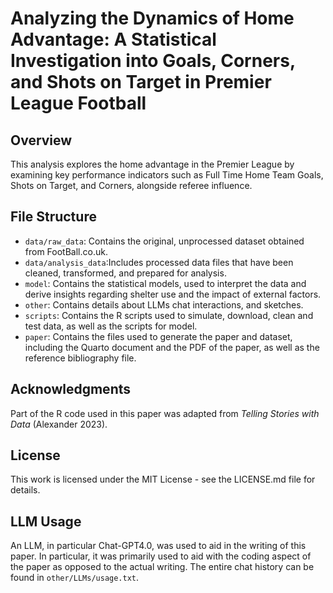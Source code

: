 # Analyzing the Dynamics of Home Advantage: A Statistical Investigation into Goals, Corners, and Shots on Target in Premier League Football

## Overview 
This analysis explores the home advantage in the Premier League by examining key performance indicators such as Full Time Home Team Goals, Shots on Target, and Corners, alongside referee influence.

## File Structure

- `data/raw_data`: Contains the original, unprocessed dataset obtained from FootBall.co.uk.
- `data/analysis_data`:Includes processed data files that have been cleaned, transformed, and prepared for analysis.
-  `model`: Contains the statistical models, used to interpret the data and derive insights regarding shelter use and the impact of external factors.
-  `other`: Contains details about LLMs chat interactions, and sketches.
-  `scripts`: Contains the R scripts used to simulate, download, clean and test data, as well as the scripts for model.
-  `paper`: Contains the files used to generate the paper and dataset, including the Quarto document and the PDF of the paper, as well as the reference bibliography file.

## Acknowledgments

Part of the R code used in this paper was adapted from *Telling Stories with Data* (Alexander 2023). 

## License

This work is licensed under the MIT License - see the LICENSE.md file for details.

## LLM Usage

An LLM, in particular Chat-GPT4.0, was used to aid in the writing of this paper. In particular, it was primarily used to aid with the coding aspect of the paper as opposed to the actual writing. The entire chat history can be found in `other/LLMs/usage.txt`.


